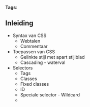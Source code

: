 **Tags**:

## Inleiding
- Syntax van CSS
	- Webtalen
	- Commentaar
- Toepassen van CSS
	- Gelinkte stijl met apart stijlblad
	- Cascading - waterval
- Selectors
	- Tags
	- Classes
	- Fixed classes
	- ID
	- Speciale selector - Wildcard
	- 
